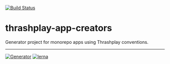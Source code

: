[![Build Status](https://drone.thrashplay.com/api/badges/thrashplay/thrashplay-app-creators/status.svg)](https://drone.thrashplay.com/thrashplay/thrashplay-app-creators) 

# thrashplay-app-creators
Generator project for monorepo apps using Thrashplay conventions.

---
[![Generator](https://img.shields.io/badge/Generator-thrashplay--app--creators-blue)](https://github.com/thrashplay/thrashplay-app-creators)
[![lerna](https://img.shields.io/badge/maintained%20with-lerna-cc00ff.svg)](https://lerna.js.org/)